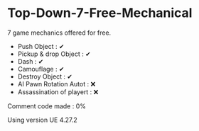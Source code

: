 # Top-Down-7-Free-Mechanical
7 game mechanics offered for free.

- Push Object : ✔
- Pickup & drop Object : ✔
- Dash : ✔
- Camouflage : ✔
- Destroy Object : ✔
- AI Pawn Rotation Autot : ❌
- Assassination of playert : ❌

Comment code made : 0%

Using version UE 4.27.2
